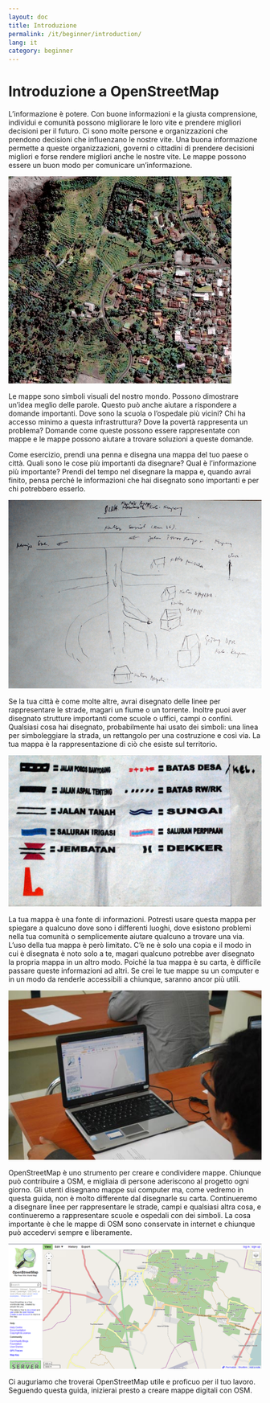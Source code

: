 ```yaml
---
layout: doc
title: Introduzione
permalink: /it/beginner/introduction/
lang: it
category: beginner
---
```


Introduzione a OpenStreetMap
============================

L’informazione è potere. Con buone informazioni e la giusta
comprensione, individui e comunità possono migliorare le loro vite e
prendere migliori decisioni per il futuro. Ci sono molte persone e
organizzazioni che prendono decisioni che influenzano le nostre vite.
 Una buona informazione permette a queste organizzazioni, governi o
cittadini di prendere decisioni migliori e forse rendere migliori anche
le nostre vite. Le mappe possono essere un buon modo per comunicare un’informazione.

![Un villaggio in Indonesia][]

Le mappe sono simboli visuali del nostro mondo. Possono dimostrare un’idea
meglio delle parole. Questo può anche aiutare a rispondere a domande
importanti. Dove sono la scuola o l’ospedale più vicini? Chi ha accesso
minimo a questa infrastruttura? Dove la povertà rappresenta un problema?
Domande come queste possono essere rappresentate con mappe e le mappe
possono aiutare a trovare soluzioni a queste domande.

Come esercizio, prendi una penna e disegna una mappa del tuo paese o
città. Quali sono le cose più importanti da disegnare? Qual è
l’informazione più importante? Prendi del tempo nel disegnare la mappa
e, quando avrai finito, pensa perché le informazioni che hai disegnato
sono importanti e per chi potrebbero esserlo.

![Esempio di mappa disegnata a mano][]

Se la tua città è come molte altre, avrai disegnato delle linee per
rappresentare le strade, magari un fiume o un torrente. Inoltre puoi
aver disegnato strutture importanti come scuole o uffici, campi o
confini. Qualsiasi cosa hai disegnato, probabilmente hai usato dei
simboli: una linea per simboleggiare la strada, un rettangolo per una
costruzione e così via. La tua mappa è la rappresentazione di ciò che
esiste sul territorio.

![Esempi di simboli][]

La tua mappa è una fonte di informazioni. Potresti usare questa mappa
per spiegare a qualcuno dove sono i differenti luoghi, dove esistono
problemi nella tua comunità o semplicemente aiutare qualcuno a trovare
una via. L’uso della tua mappa è però limitato. C’è ne è solo una copia
e il modo in cui è disegnata è noto solo a te, magari qualcuno potrebbe
aver disegnato la propria mappa in un altro modo. Poiché la tua mappa è
su carta, è difficile passare queste informazioni ad altri. Se crei le
tue mappe su un computer e in un modo da renderle accessibili a
chiunque, saranno ancor più utili.

![Mappe su computer][]

OpenStreetMap è uno strumento per creare e condividere mappe. Chiunque
può contribuire a OSM, e migliaia di persone aderiscono al progetto ogni
giorno. Gli utenti disegnano mappe sui computer ma, come vedremo in
questa guida, non è molto differente dal disegnarle su carta.
Continueremo a disegnare linee per rappresentare le strade, campi e
qualsiasi altra cosa, e continueremo a rappresentare scuole e ospedali
con dei simboli. La cosa importante è che le mappe di OSM sono
conservate in internet e chiunque può accedervi sempre e liberamente.

![Mappe digitali con OpenStreetMap][]

Ci auguriamo che troverai OpenStreetMap utile e proficuo per il tuo
lavoro. Seguendo questa guida, inizierai presto a creare mappe digitali
con OSM.


[Un villaggio in Indonesia]: /images/beginner/village-in-indonesia.png
[Esempio di mappa disegnata a mano]: /images/beginner/hand-drawn-map.png
[Esempi di simboli]: /images/beginner/examples-of-symbols.png
[Mappe su computer]: /images/beginner/mapping-on-computer.png
[Mappe digitali con OpenStreetMap]: /images/beginner/digital-maps-with-osm.png

